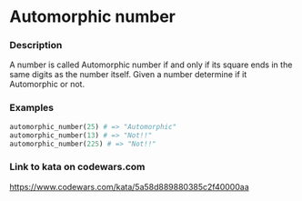 # Automorphic number

### Description
A number is called Automorphic number if and only if its square ends in the same digits as the number itself.
Given a number determine if it Automorphic or not.

### Examples
```ruby
automorphic_number(25) # => "Automorphic"
automorphic_number(13) # => "Not!!"
automorphic_number(225) # => "Not!!"
```

### Link to kata on codewars.com
https://www.codewars.com/kata/5a58d889880385c2f40000aa
